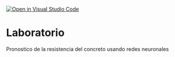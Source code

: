[![Open in Visual Studio Code](https://classroom.github.com/assets/open-in-vscode-c66648af7eb3fe8bc4f294546bfd86ef473780cde1dea487d3c4ff354943c9ae.svg)](https://classroom.github.com/online_ide?assignment_repo_id=9352040&assignment_repo_type=AssignmentRepo)
# Laboratorio
Pronostico de la resistencia del concreto usando redes neuronales
